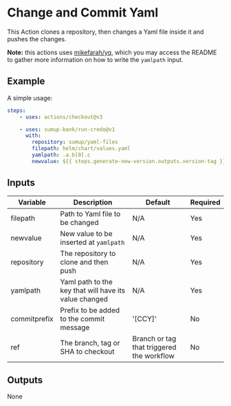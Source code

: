 # Change and Commit Yaml

This Action clones a repository, then changes a Yaml file inside it and pushes the changes.

**Note:** this actions uses [mikefarah/yq](https://github.com/mikefarah/yq), which you may access the README to gather more information on how to write the `yamlpath` input.

## Example

A simple usage:

```yaml
steps:
    - uses: actions/checkout@v3

    - uses: sumup-bank/run-credo@v1
      with:
        repository: sumup/yaml-files
        filepath: helm/chart/values.yaml
        yamlpath: .a.b[0].c
        newvalue: ${{ steps.generate-new-version.outputs.version-tag }}
```

## Inputs

|Variable|Description|Default|Required|
|-|-|-|-|
|filepath|Path to Yaml file to be changed|N/A|Yes|
|newvalue|New value to be inserted at `yamlpath`|N/A|Yes|
|repository|The repository to clone and then push|N/A|Yes|
|yamlpath|Yaml path to the key that will have its value changed|N/A|Yes|
|commitprefix|Prefix to be added to the commit message|'[CCY]'|No|
|ref|The branch, tag or SHA to checkout|Branch or tag that triggered the workflow|No|

## Outputs

None
